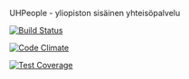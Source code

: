 UHPeople - yliopiston sisäinen yhteisöpalvelu

[![Build Status](https://travis-ci.org/makroma/UHPeople.svg?branch=dev)](https://travis-ci.org/makroma/UHPeople)

[![Code Climate](https://codeclimate.com/github/makroma/UHPeople/badges/gpa.svg)](https://codeclimate.com/github/makroma/UHPeople)

[![Test Coverage](https://codeclimate.com/github/makroma/UHPeople/badges/coverage.svg)](https://codeclimate.com/github/makroma/UHPeople)
